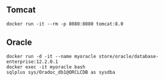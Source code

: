## Tomcat
```
docker run -it --rm -p 8080:8080 tomcat:8.0
```

## Oracle

```
docker run -d -it --name myoracle store/oracle/database-enterprise:12.2.0.1
docker exec -it myoracle bash
sqlplus sys/Oradoc_db1@ORCLCDB as sysdba
```
